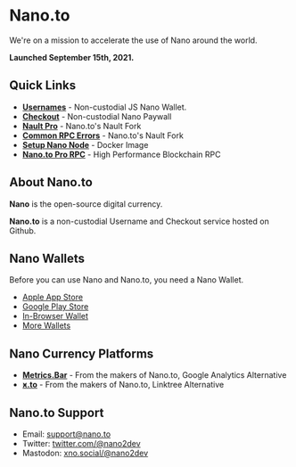 # Nano.to

We're on a mission to accelerate the use of Nano around the world. 

**Launched September 15th, 2021.**

## **Quick Links**

  - [**Usernames**](/usernames) - Non-custodial JS Nano Wallet.
  - [**Checkout**](/checkout) - Non-custodial Nano Paywall
  - [**Nault Pro**](https://nault.pro) - Nano.to's Nault Fork
  - [**Common RPC Errors**](/rpc-errors.md) - Nano.to's Nault Fork
  - [**Setup Nano Node**](https://github.com/fwd/nano-docker) - Docker Image
  - [**Nano.to Pro RPC**](https://rpc.nano.to) - High Performance Blockchain RPC

## About Nano.to

**Nano** is the open-source digital currency.

**Nano.to** is a non-custodial Username and Checkout service hosted on Github. 

## Nano Wallets

Before you can use Nano and Nano.to, you need a Nano Wallet. 

- [Apple App Store](https://itunes.apple.com/us/app/natrium/id1451425707?ls=1&mt=8)
- [Google Play Store](https://play.google.com/store/apps/details?id=co.banano.natriumwallet)
- [In-Browser Wallet](https://nault.pro/) 
- [More Wallets](https://hub.nano.org/i/wallets/2)

## Nano Currency Platforms

  - [**Metrics.Bar**](https://metrics.bar) - From the makers of Nano.to, Google Analytics Alternative
  - [**ӿ.to**](https://ӿ.to) - From the makers of Nano.to, Linktree Alternative

## Nano.to Support

- Email: support@nano.to
- Twitter: [twitter.com/@nano2dev](https://twitter.com/nano2dev)
- Mastodon: [xno.social/@nano2dev](https://xno.social/nano2dev)


